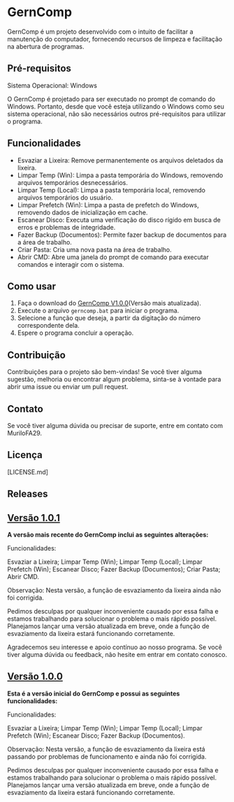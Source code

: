 # GernComp

GernComp é um projeto desenvolvido com o intuito de facilitar a manutenção do computador, fornecendo recursos de limpeza e facilitação na abertura de programas.

## Pré-requisitos

Sistema Operacional: Windows

O GernComp é projetado para ser executado no prompt de comando do Windows. Portanto, desde que você esteja utilizando o Windows como seu sistema operacional, não são necessários outros pré-requisitos para utilizar o programa.

## Funcionalidades

- Esvaziar a Lixeira: Remove permanentemente os arquivos deletados da lixeira.
- Limpar Temp (Win): Limpa a pasta temporária do Windows, removendo arquivos temporários desnecessários.
- Limpar Temp (Local): Limpa a pasta temporária local, removendo arquivos temporários do usuário.
- Limpar Prefetch (Win): Limpa a pasta de prefetch do Windows, removendo dados de inicialização em cache.
- Escanear Disco: Executa uma verificação do disco rígido em busca de erros e problemas de integridade.
- Fazer Backup (Documentos): Permite fazer backup de documentos para a área de trabalho.
- Criar Pasta: Cria uma nova pasta na área de trabalho.
- Abrir CMD: Abre uma janela do prompt de comando para executar comandos e interagir com o sistema.

## Como usar

1. Faça o download do [GernComp V1.0.0](https://github.com/MuriloFA29/GernComp/releases/tag/v1.0.1)(Versão mais atualizada).
2. Execute o arquivo `gerncomp.bat` para iniciar o programa.
3. Selecione a função que deseja, a partir da digitação do número correspondente dela.
4. Espere o programa concluir a operação.

## Contribuição

Contribuições para o projeto são bem-vindas! Se você tiver alguma sugestão, melhoria ou encontrar algum problema, sinta-se à vontade para abrir uma issue ou enviar um pull request.

## Contato

Se você tiver alguma dúvida ou precisar de suporte, entre em contato com MuriloFA29.

## Licença

[LICENSE.md]




## Releases

## [Versão 1.0.1](https://github.com/MuriloFA29/GernComp/releases/tag/v1.0.0) 
**A versão mais recente do GernComp inclui as seguintes alterações:**

Funcionalidades:

Esvaziar a Lixeira;
Limpar Temp (Win);
Limpar Temp (Local);
Limpar Prefetch (Win);
Escanear Disco;
Fazer Backup (Documentos);
Criar Pasta;
Abrir CMD.

Observação: Nesta versão, a função de esvaziamento da lixeira ainda não foi corrigida.

Pedimos desculpas por qualquer inconveniente causado por essa falha e estamos trabalhando para solucionar o problema o mais rápido possível. Planejamos lançar uma versão atualizada em breve, onde a função de esvaziamento da lixeira estará funcionando corretamente.

Agradecemos seu interesse e apoio contínuo ao nosso programa. Se você tiver alguma dúvida ou feedback, não hesite em entrar em contato conosco.

## [Versão 1.0.0](https://github.com/MuriloFA29/GernComp/releases/tag/v1.0.1) 
**Esta é a versão inicial do GernComp e possui as seguintes funcionalidades:**

Funcionalidades:

Esvaziar a Lixeira;
Limpar Temp (Win);
Limpar Temp (Local);
Limpar Prefetch (Win);
Escanear Disco;
Fazer Backup (Documentos).

Observação: Nesta versão, a função de esvaziamento da lixeira está passando por problemas de funcionamento e ainda não foi corrigida.

Pedimos desculpas por qualquer inconveniente causado por essa falha e estamos trabalhando para solucionar o problema o mais rápido possível. Planejamos lançar uma versão atualizada em breve, onde a função de esvaziamento da lixeira estará funcionando corretamente.



